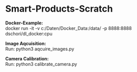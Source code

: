 # Smart-Products-Scratch

**Docker-Example:**  
docker run -it -v c:/Daten/Docker_Data:/data/ -p 8888:8888 dschori/dl_docker:cpu

**Image Aqcuisition:**  
Run: python3 aqcuire_images.py

**Camera Calibration:**  
Run: python3 calibrate_camera.py
